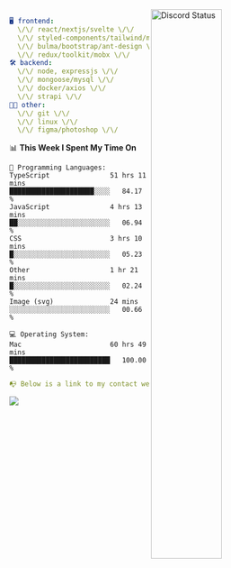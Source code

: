 
<a href="https://discord.com/users/279302975371870218" target="_blank">
    <img width="50%" align="right" alt="Discord Status" src="https://lanyard.cnrad.dev/api/279302975371870218?bg=161B22&borderRadius=5px%205px%200%200&hideTimestamp=true&idleMessage=Just%20chillin%27%20at%20the%20moment&animated=true">
</a>

```yaml
🖥️ frontend: 
  \/\/ react/nextjs/svelte \/\/
  \/\/ styled-components/tailwind/mui/
  \/\/ bulma/bootstrap/ant-design \/\/
  \/\/ redux/toolkit/mobx \/\/
🛠 backend: 
  \/\/ node, expressjs \/\/
  \/\/ mongoose/mysql \/\/
  \/\/ docker/axios \/\/
  \/\/ strapi \/\/
👨‍💻 other: 
  \/\/ git \/\/ 
  \/\/ linux \/\/
  \/\/ figma/photoshop \/\/
```
<!--START_SECTION:waka-->
📊 **This Week I Spent My Time On** 

```text
💬 Programming Languages: 
TypeScript               51 hrs 11 mins      █████████████████████░░░░   84.17 % 
JavaScript               4 hrs 13 mins       ██░░░░░░░░░░░░░░░░░░░░░░░   06.94 % 
CSS                      3 hrs 10 mins       █░░░░░░░░░░░░░░░░░░░░░░░░   05.23 % 
Other                    1 hr 21 mins        █░░░░░░░░░░░░░░░░░░░░░░░░   02.24 % 
Image (svg)              24 mins             ░░░░░░░░░░░░░░░░░░░░░░░░░   00.66 % 

💻 Operating System: 
Mac                      60 hrs 49 mins      █████████████████████████   100.00 % 
```


<!--END_SECTION:waka-->
```yaml
📭 Below is a link to my contact website 
```
<a href="https://mxns.xyz" target="_black"> <img src="https://img.shields.io/badge/website-161B22?style=for-the-badge&logo=About.me&logoColor=white"></img> <a/>

